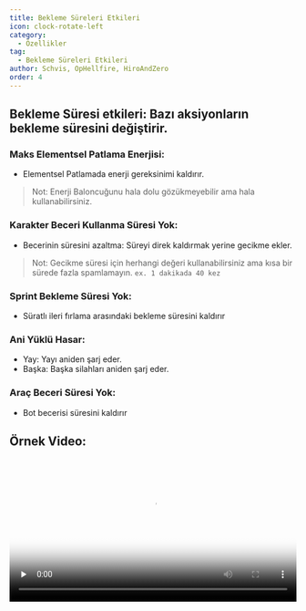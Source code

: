 ```yaml
---
title: Bekleme Süreleri Etkileri
icon: clock-rotate-left
category:
  - Özellikler
tag:
  - Bekleme Süreleri Etkileri
author: Schvis, OpHellfire, HiroAndZero
order: 4
---
```


## Bekleme Süresi etkileri: Bazı aksiyonların bekleme süresini değiştirir.
### Maks Elementsel Patlama Enerjisi:
- Elementsel Patlamada enerji gereksinimi kaldırır.
> Not: Enerji Baloncuğunu hala dolu gözükmeyebilir ama hala kullanabilirsiniz.
### Karakter Beceri Kullanma Süresi Yok:
- Becerinin süresini azaltma: Süreyi direk kaldırmak yerine gecikme ekler.
> Not: Gecikme süresi için herhangi değeri kullanabilirsiniz ama kısa bir sürede fazla spamlamayın. `ex. 1 dakikada 40 kez`
### Sprint Bekleme Süresi Yok:
- Süratlı ileri fırlama arasındaki bekleme süresini kaldırır
### Ani Yüklü Hasar:
- Yay: Yayı aniden şarj eder.
- Başka: Başka silahları aniden şarj eder.
### Araç Beceri Süresi Yok:
- Bot becerisi süresini kaldırır

## Örnek Video:

<video controls preload="none" width="100%" poster="https://nextcloud.atruicardona.xyz/s/6Gf3Wnc5F5bAfay/preview"><source src="https://nextcloud.atruicardona.xyz/s/6Gf3Wnc5F5bAfay/download" type="video/mp4"></video>
